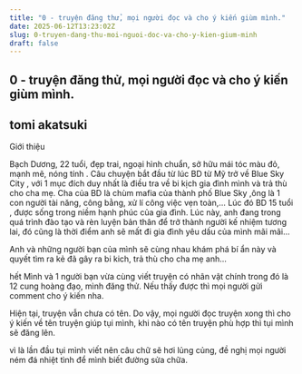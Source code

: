 ```yaml
---
title: "0 - truyện đăng thử, mọi người đọc và cho ý kiến giùm mình."
date: 2025-06-12T13:23:02Z
slug: 0-truyen-dang-thu-moi-nguoi-doc-va-cho-y-kien-gium-minh
draft: false
---
```


## 0 - truyện đăng thử, mọi người đọc và cho ý kiến giùm mình.

## tomi akatsuki

Giới thiệu
 
 Bạch Dương, 22 tuổi, đẹp trai, ngoại hình chuẩn, sở hữu mái tóc màu đỏ, mạnh mẽ, nóng tính . Câu chuyện bắt đầu từ lúc BD từ Mỹ trở về Blue Sky City , với 1 mục đích duy nhất là điều tra về bi kịch gia đình mình và trả thù cho cha mẹ. Cha của BD là chùm mafia của thành phố Blue Sky ,ông là 1 con người tài năng, công bằng, xử lí công việc vẹn toàn,… Lúc đó BD 15 tuổi , được sống trong niềm hạnh phúc của gia đình. Lúc này, anh đang trong quá trình đào tạo và rèn luyện bản thân để trở thành người kế nhiệm tương lai, đó cũng là thời điểm anh sẽ mất đi gia đình yêu dấu của mình mãi mãi…
 
Anh và những người bạn của mình sẽ cùng nhau khám phá bí ẩn này và quyết tìm ra kẻ đã gây ra bi kich, trả thù cho cha mẹ anh…
 
hết
Mình và 1 người bạn vừa cùng viết truyện có nhân vật chính trong đó là 12 cung hoàng đạo,  mình đăng thử. Nếu thấy được thì mọi người gửi comment cho ý kiến nha. 
 
Hiện tại, truyện vẫn chưa có tên. Do vậy, mọi người đọc truyện xong thì cho ý kiến về tên truyện giúp tụi mình, khi nào có tên truyện phù hợp thì tụi mình sẽ đăng lên. 
 
vì là lần đầu tụi mình viết nên câu chữ sẽ hơi lủng củng, đề nghị mọi người ném đá nhiệt tình để mình biết đường sửa chữa.